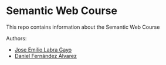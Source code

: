 # Semantic Web Course

This repo contains information about the Semantic Web Course

Authors: 
- [Jose Emilio Labra Gayo](https://labra.weso.es/)
- [Daniel Fernández Álvarez](http://danifdez.weso.es/)